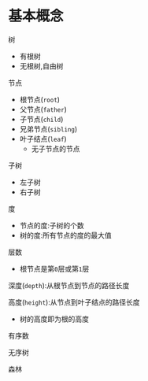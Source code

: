 # 基本概念

树
- 有根树
- 无根树,自由树



节点
- 根节点(`root`)
- 父节点(`father`)
- 子节点(`child`)
- 兄弟节点(`sibling`)
- 叶子结点(`leaf`)
  - 无子节点的节点



子树
- 左子树
- 右子树



度
- 节点的度:子树的个数
- 树的度:所有节点的度的最大值



层数
- 根节点是第`0`层或第`1`层



深度(`depth`):从根节点到节点的路径长度



高度(`height`):从节点到叶子结点的路径长度
- 树的高度即为根的高度



有序数

无序树

森林